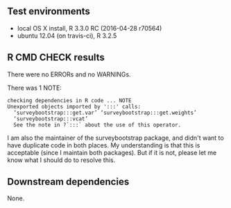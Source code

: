 
## Test environments

* local OS X install, R 3.3.0 RC (2016-04-28 r70564)
* ubuntu 12.04 (on travis-ci), R 3.2.5

## R CMD CHECK results

There were no ERRORs and no WARNINGs.

There was 1 NOTE:

    checking dependencies in R code ... NOTE
    Unexported objects imported by ':::' calls:
      ‘surveybootstrap:::get.var’ ‘surveybootstrap:::get.weights’
      ‘surveybootstrap:::vcat’
      See the note in ?`:::` about the use of this operator.

I am also the maintainer of the surveybootstrap package, and didn't
want to have duplicate code in both places. My understanding is that
this is acceptable (since I maintain both packages).
But if it is not, please let me know what I should do to resolve this.

## Downstream dependencies

None.



